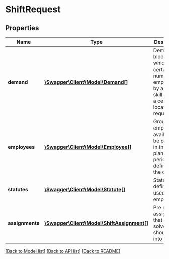 # ShiftRequest

## Properties
Name | Type | Description | Notes
------------ | ------------- | ------------- | -------------
**demand** | [**\Swagger\Client\Model\Demand[]**](Demand.md) | Demand blocks for which a certain number of employees by a certain skill and on a certain location are required. | 
**employees** | [**\Swagger\Client\Model\Employee[]**](Employee.md) | Group of employees available to be planned in the planning period defined by the demand. | 
**statutes** | [**\Swagger\Client\Model\Statute[]**](Statute.md) | Statute definitions used by employees. | 
**assignments** | [**\Swagger\Client\Model\ShiftAssignment[]**](ShiftAssignment.md) | Pre made assignments that the solver should take into account | [optional] 

[[Back to Model list]](../README.md#documentation-for-models) [[Back to API list]](../README.md#documentation-for-api-endpoints) [[Back to README]](../README.md)

